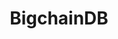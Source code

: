 ---
blog: https://blog.bigchaindb.com/
codehost: https://github.com/bigchaindb
facebook: https://facebook.com/BigchainDB
logohandle: bigchaindb
sort: bigchaindb
title: BigchainDB
twitter: https://x.com/bigchaindb
website: https://www.bigchaindb.com/
---